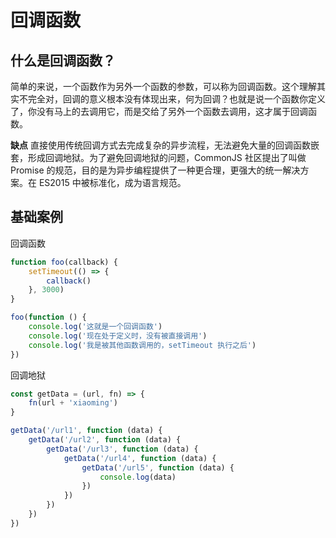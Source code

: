<script setup>
import { loginRead } from '@/utils/login-read'

loginRead('j20010')
</script>

# <AppCode code="42" /> 回调函数

<ClientOnly><AppRead code="j20010" /></ClientOnly>

## 什么是回调函数？

简单的来说，一个函数作为另外一个函数的参数，可以称为回调函数。这个理解其实不完全对，回调的意义根本没有体现出来，何为回调？也就是说一个函数你定义了，你没有马上的去调用它，而是交给了另外一个函数去调用，这才属于回调函数。

**缺点**
直接使用传统回调方式去完成复杂的异步流程，无法避免大量的回调函数嵌套，形成回调地狱。为了避免回调地狱的问题，CommonJS 社区提出了叫做 Promise 的规范，目的是为异步编程提供了一种更合理，更强大的统一解决方案。在 ES2015 中被标准化，成为语言规范。

## 基础案例

回调函数

```javascript
function foo(callback) {
    setTimeout(() => {
        callback()
    }, 3000)
}

foo(function () {
    console.log('这就是一个回调函数')
    console.log('现在处于定义时，没有被直接调用')
    console.log('我是被其他函数调用的，setTimeout 执行之后')
})
```

回调地狱

```javascript
const getData = (url, fn) => {
    fn(url + 'xiaoming')
}

getData('/url1', function (data) {
    getData('/url2', function (data) {
        getData('/url3', function (data) {
            getData('/url4', function (data) {
                getData('/url5', function (data) {
                    console.log(data)
                })
            })
        })
    })
})
```

<AppComment />
